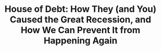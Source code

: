 ---
title: "House of Debt: How They (and You) Caused the Great Recession, and How We Can Prevent It from Happening Again"
excerpt: Benjamin Graham
permalink: /book-notes/Sufi-House-of-Debt/
author_profile: false
toc: true
toc_sticky: true
header:
  image: /assets/images/book-notes/Covers/house of debt.jpg
  teaser: /assets/images/book-notes/Covers/house of debt teaser.png
---